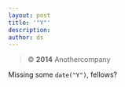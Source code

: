 ```yaml
---
layout: post
title: '"Y"'
description:
author: ds
---
```


> © __2014__ Anothercompany

Missing some `date("Y")`, fellows?

